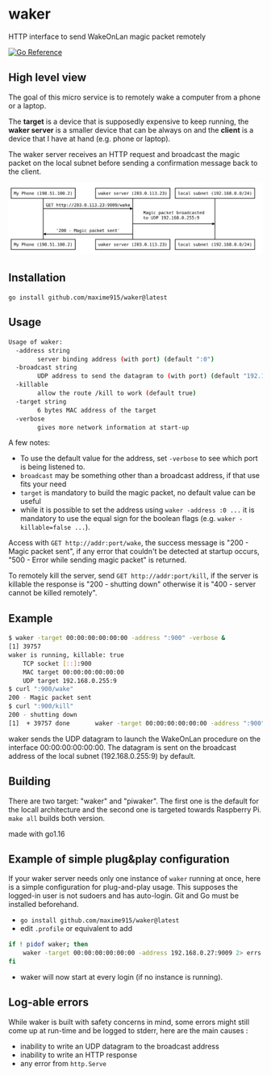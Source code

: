 # waker

HTTP interface to send WakeOnLan magic packet remotely

[![Go Reference](https://pkg.go.dev/badge/github.com/maxime915/waker.svg)](https://pkg.go.dev/github.com/maxime915/waker)

## High level view

The goal of this micro service is to remotely wake a computer from a phone or a laptop.

The **target** is a device that is supposedly expensive to keep running, the **waker server** is a smaller device that can be always on and the **client** is a device that I have at hand (e.g. phone or laptop).

The waker server receives an HTTP request and broadcast the magic packet on the local subnet before sending a confirmation message back to the client.

![usage schematic](diagram.svg)

## Installation

`go install github.com/maxime915/waker@latest`

## Usage

```sh
Usage of waker:
  -address string
    	server binding address (with port) (default ":0")
  -broadcast string
    	UDP address to send the datagram to (with port) (default "192.168.0.255:9")
  -killable
    	allow the route /kill to work (default true)
  -target string
    	6 bytes MAC address of the target
  -verbose
    	gives more network information at start-up
```

A few notes:
- To use the default value for the address, set `-verbose` to see which port is being listened to.
- `broadcast` may be something other than a broadcast address, if that use fits your need
- `target` is mandatory to build the magic packet, no default value can be useful
- while it is possible to set the address using `waker -address :0 ...` it is mandatory to use the equal sign for the boolean flags (e.g. `waker -killable=false ...`).

Access with `GET http://addr:port/wake`, the success message is "200 - Magic packet sent", if any error that couldn't be detected at startup occurs, "500 - Error while sending magic packet" is returned.

To remotely kill the server, send `GET http://addr:port/kill`, if the server is killable the response is "200 - shutting down" otherwise it is "400 - server cannot be killed remotely".

## Example

```sh
$ waker -target 00:00:00:00:00:00 -address ":900" -verbose &
[1] 39757
waker is running, killable: true
	TCP socket [::]:900
	MAC target 00:00:00:00:00:00
	UDP target 192.168.0.255:9
$ curl ":900/wake"
200 - Magic packet sent
$ curl ":900/kill"
200 - shutting down
[1]  + 39757 done       waker -target 00:00:00:00:00:00 -address ":900" -verbose
```

waker sends the UDP datagram to launch the WakeOnLan procedure on the interface 00:00:00:00:00:00. The datagram is sent on the broadcast address of the local subnet (192.168.0.255:9) by default.

## Building

There are two target: "waker" and "piwaker". The first one is the default for the locall architecture and the second one is targeted towards Raspberry Pi. `make all` builds both version.

made with go1.16

## Example of simple plug&play configuration

If your waker server needs only one instance of `waker` running at once, here is a simple configuration for plug-and-play usage. This supposes the logged-in user is not sudoers and has auto-login. Git and Go must be installed beforehand.

- `go install github.com/maxime915/waker@latest`
- edit `.profile` or equivalent to add

```sh
if ! pidof waker; then
    waker -target 00:00:00:00:00:00 -address 192.168.0.27:9009 2> errs.log &
fi
```
- waker will now start at every login (if no instance is running).

## Log-able errors

While waker is built with safety concerns in mind, some errors might still come up at run-time and be logged to stderr, here are the main causes : 
- inability to write an UDP datagram to the broadcast address
- inability to write an HTTP response
- any error from `http.Serve`
